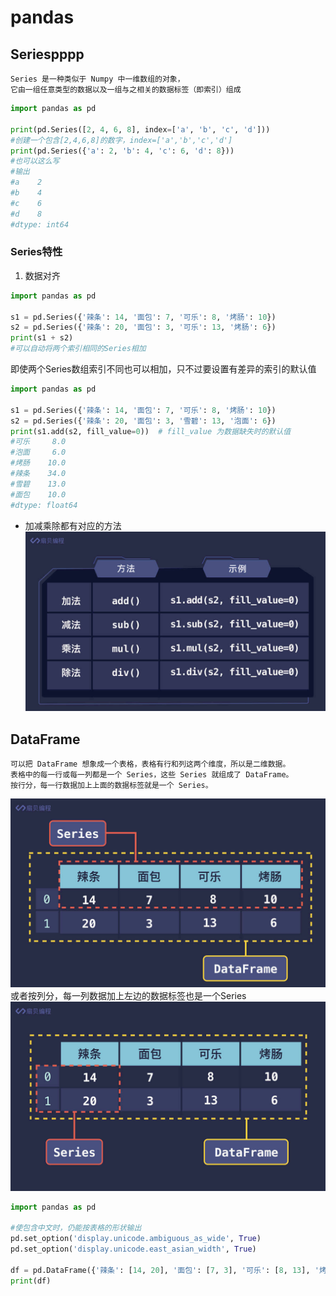 # pandas 

## Seriespppp
    Series 是一种类似于 Numpy 中一维数组的对象，
    它由一组任意类型的数据以及一组与之相关的数据标签（即索引）组成

```python
import pandas as pd

print(pd.Series([2, 4, 6, 8], index=['a', 'b', 'c', 'd']))
#创建一个包含[2,4,6,8]的数字，index=['a','b','c','d']
print(pd.Series({'a': 2, 'b': 4, 'c': 6, 'd': 8}))
#也可以这么写
#输出 
#a    2
#b    4
#c    6
#d    8
#dtype: int64
```

### Series特性  

1. 数据对齐
```python
import pandas as pd

s1 = pd.Series({'辣条': 14, '面包': 7, '可乐': 8, '烤肠': 10})
s2 = pd.Series({'辣条': 20, '面包': 3, '可乐': 13, '烤肠': 6})
print(s1 + s2)
#可以自动将两个索引相同的Series相加
```
即使两个Series数组索引不同也可以相加，只不过要设置有差异的索引的默认值
```python
import pandas as pd

s1 = pd.Series({'辣条': 14, '面包': 7, '可乐': 8, '烤肠': 10})
s2 = pd.Series({'辣条': 20, '面包': 3, '雪碧': 13, '泡面': 6})
print(s1.add(s2, fill_value=0))  # fill_value 为数据缺失时的默认值
#可乐     8.0
#泡面     6.0
#烤肠    10.0
#辣条    34.0
#雪碧    13.0
#面包    10.0
#dtype: float64
```
- 加减乘除都有对应的方法
![img_4.png](img_4.png)
  
## DataFrame
    可以把 DataFrame 想象成一个表格，表格有行和列这两个维度，所以是二维数据。
    表格中的每一行或每一列都是一个 Series，这些 Series 就组成了 DataFrame。
    按行分，每一行数据加上上面的数据标签就是一个 Series。
![img_5.png](img_5.png)
    或者按列分，每一列数据加上左边的数据标签也是一个Series
![img_6.png](img_6.png)

```python
import pandas as pd

#使包含中文时，仍能按表格的形状输出
pd.set_option('display.unicode.ambiguous_as_wide', True)
pd.set_option('display.unicode.east_asian_width', True)

df = pd.DataFrame({'辣条': [14, 20], '面包': [7, 3], '可乐': [8, 13], '烤肠': [10, 6]})
print(df)
```


